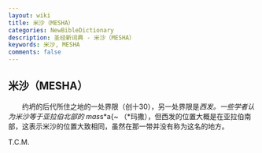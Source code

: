 ```yaml
---
layout: wiki
title: 米沙（MESHA）
categories: NewBibleDictionary
description: 圣经新词典 - 米沙（MESHA）
keywords: 米沙, MESHA
comments: false
---
```


## 米沙（MESHA）

　　约坍的后代所住之地的一处界限（创十30），另一处界限是*西发。一些学者认为米沙等于亚拉伯北部的 mas*s*a{~ （*玛撒），但西发的位置大概是在亚拉伯南部，这表示米沙的位置大致相同，虽然在那一带并没有称为这名的地方。

T.C.M.








